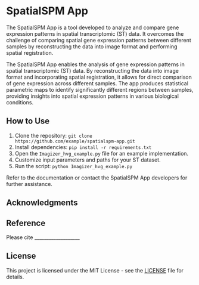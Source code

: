 # SpatialSPM App

The SpatialSPM App is a tool developed to analyze and compare gene expression patterns in spatial transcriptomic (ST) data. It overcomes the challenge of comparing spatial gene expression patterns between different samples by reconstructing the data into image format and performing spatial registration.


The SpatialSPM App enables the analysis of gene expression patterns in spatial transcriptomic (ST) data. By reconstructing the data into image format and incorporating spatial registration, it allows for direct comparison of gene expression across different samples. The app produces statistical parametric maps to identify significantly different regions between samples, providing insights into spatial expression patterns in various biological conditions.

## How to Use

1. Clone the repository: `git clone https://github.com/example/spatialspm-app.git`
2. Install dependencies: `pip install -r requirements.txt`
3. Open the `Imagizer_hvg_example.py` file for an example implementation.
4. Customize input parameters and paths for your ST dataset.
5. Run the script: `python Imagizer_hvg_example.py`

Refer to the documentation or contact the SpatialSPM App developers for further assistance.

## Acknowledgments

## Reference
Please cite ___________________

## License

This project is licensed under the MIT License - see the [LICENSE](LICENSE) file for details.
